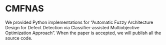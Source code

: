 # CMFNAS
We provided Python implementations for “Automatic Fuzzy Architecture Design for Defect Detection via Classifier-assisted Multiobjective Optimization Approach”. When the paper is accepted, we will publish all the source code.
